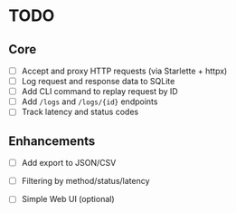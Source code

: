 # TODO

## Core

- [ ] Accept and proxy HTTP requests (via Starlette + httpx)
- [ ] Log request and response data to SQLite
- [ ] Add CLI command to replay request by ID
- [ ] Add `/logs` and `/logs/{id}` endpoints
- [ ] Track latency and status codes

## Enhancements

- [ ] Add export to JSON/CSV
- [ ] Filtering by method/status/latency
- [ ] Simple Web UI (optional)

